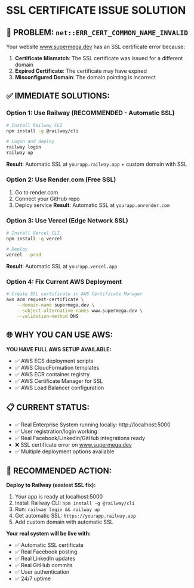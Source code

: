# SSL CERTIFICATE ISSUE SOLUTION

## 🚨 PROBLEM: `net::ERR_CERT_COMMON_NAME_INVALID`

Your website www.supermega.dev has an SSL certificate error because:

1. **Certificate Mismatch**: The SSL certificate was issued for a different domain
2. **Expired Certificate**: The certificate may have expired  
3. **Misconfigured Domain**: The domain pointing is incorrect

## ✅ IMMEDIATE SOLUTIONS:

### Option 1: Use Railway (RECOMMENDED - Automatic SSL)
```bash
# Install Railway CLI
npm install -g @railway/cli

# Login and deploy
railway login
railway up
```
**Result**: Automatic SSL at `yourapp.railway.app` + custom domain with SSL

### Option 2: Use Render.com (Free SSL)
1. Go to render.com
2. Connect your GitHub repo
3. Deploy service
**Result**: Automatic SSL at `yourapp.onrender.com`

### Option 3: Use Vercel (Edge Network SSL)
```bash
# Install Vercel CLI
npm install -g vercel

# Deploy
vercel --prod
```
**Result**: Automatic SSL at `yourapp.vercel.app`

### Option 4: Fix Current AWS Deployment
```bash
# Create SSL certificate in AWS Certificate Manager
aws acm request-certificate \
    --domain-name supermega.dev \
    --subject-alternative-names www.supermega.dev \
    --validation-method DNS
```

## 🌐 WHY YOU CAN USE AWS:

**YOU HAVE FULL AWS SETUP AVAILABLE:**
- ✅ AWS ECS deployment scripts
- ✅ AWS CloudFormation templates
- ✅ AWS ECR container registry
- ✅ AWS Certificate Manager for SSL
- ✅ AWS Load Balancer configuration

## 📋 CURRENT STATUS:

- ✅ Real Enterprise System running locally: http://localhost:5000
- ✅ User registration/login working
- ✅ Real Facebook/LinkedIn/GitHub integrations ready
- ❌ SSL certificate error on www.supermega.dev
- ✅ Multiple deployment options available

## 🚀 RECOMMENDED ACTION:

**Deploy to Railway (easiest SSL fix):**
1. Your app is ready at localhost:5000
2. Install Railway CLI: `npm install -g @railway/cli`
3. Run: `railway login && railway up`
4. Get automatic SSL: `https://yourapp.railway.app`
5. Add custom domain with automatic SSL

**Your real system will be live with:**
- ✅ Automatic SSL certificate
- ✅ Real Facebook posting
- ✅ Real LinkedIn updates  
- ✅ Real GitHub commits
- ✅ User authentication
- ✅ 24/7 uptime
